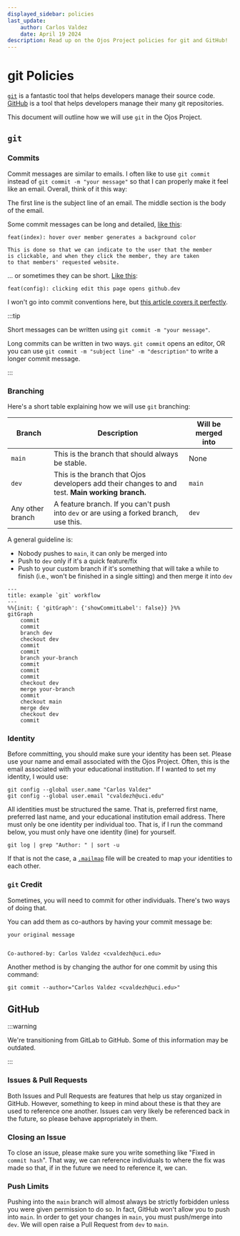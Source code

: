 ```yaml
---
displayed_sidebar: policies
last_update:
    author: Carlos Valdez
    date: April 19 2024
description: Read up on the Ojos Project policies for git and GitHub!
---
```


# git Policies

[`git`](https://git-scm.org/) is a fantastic tool that helps developers manage
their source code. [GitHub](https://github.com/) is a tool that helps
developers manage their many git repositories.

This document will outline how we will use `git` in the Ojos Project.

## `git`

### Commits

Commit messages are similar to emails. I often like to use `git commit` instead of
`git commit -m "your message"` so that I can properly make it feel like an
email. Overall, think of it this way:

The first line is the subject line of an email. The middle section is the body
of the email.

Some commit messages can be long and detailed, [like this](https://github.com/ojosproject/website/commit/f447261bc1c373559350a89821067fc24b33ca16):

```plaintext
feat(index): hover over member generates a background color

This is done so that we can indicate to the user that the member
is clickable, and when they click the member, they are taken
to that members' requested website.
```

... or sometimes they can be short. [Like this](https://github.com/ojosproject/website/commit/6e22e43096f71f3590638b320bfa0e40552368ae):

```plaintext
feat(config): clicking edit this page opens github.dev
```

I won't go into commit conventions here, but
[this article covers it perfectly](https://www.freecodecamp.org/news/how-to-write-commit-messages-maintainers-will-like/).

:::tip

Short messages can be written using `git commit -m "your message"`.

Long commits can be written in two ways. `git commit` opens an editor, OR you can use `git commit -m "subject line" -m "description"` to write a longer commit message.

:::

### Branching

Here's a short table explaining how we will use `git` branching:

| Branch           | Description                                                                                     | Will be merged into |
| ---------------- | ----------------------------------------------------------------------------------------------- | ------------------- |
| `main`           | This is the branch that should always be stable.                                                | None                |
| `dev`            | This is the branch that Ojos developers add their changes to and test. **Main working branch.** | `main`              |
| Any other branch | A feature branch. If you can't push into `dev` or are using a forked branch, use this.          | `dev`               |

A general guideline is:

- Nobody pushes to `main`, it can only be merged into
- Push to `dev` only if it's a quick feature/fix
- Push to your custom branch if it's something that will take a while to finish
  (i.e., won't be finished in a single sitting) and then merge it into `dev`

<!-- ? This uses Mermaid syntax. Learn more here: -->
<!-- ? https://mermaid.js.org/syntax/gitgraph -->

```mermaid
---
title: example `git` workflow
---
%%{init: { 'gitGraph': {'showCommitLabel': false}} }%%
gitGraph
    commit
    commit
    branch dev
    checkout dev
    commit
    commit
    branch your-branch
    commit
    commit
    commit
    checkout dev
    merge your-branch
    commit
    checkout main
    merge dev
    checkout dev
    commit
```

### Identity

Before committing, you should make sure your identity has been set. Please use
your name and email associated with the Ojos Project. Often, this is the email
associated with your educational institution. If I wanted to set my identity, I
would use:

```shell
git config --global user.name "Carlos Valdez"
git config --global user.email "cvaldezh@uci.edu"
```

All identities must be structured the same. That is, preferred first name,
preferred last name, and your educational institution email address. There must
only be one identity per individual too. That is, if I run the command below,
you must only have one identity (line) for yourself.

```shell
git log | grep "Author: " | sort -u
```

If that is not the case, a
[`.mailmap`](https://ntietz.com/blog/git-mailmap-for-name-changes/) file will be
created to map your identities to each other.

### `git` Credit

Sometimes, you will need to commit for other individuals. There's two ways of
doing that.

You can add them as co-authors by having your commit message be:

```shell
your original message


Co-authored-by: Carlos Valdez <cvaldezh@uci.edu>
```

Another method is by changing the author for one commit by using this command:

```shell
git commit --author="Carlos Valdez <cvaldezh@uci.edu>"
```

## GitHub

:::warning

We're transitioning from GitLab to GitHub. Some of this information may be
outdated.

:::

### Issues & Pull Requests

Both Issues and Pull Requests are features that help us stay organized in
GitHub. However, something to keep in mind about these is that they are used to
reference one another. Issues can very likely be referenced back in the future,
so please behave appropriately in them.

### Closing an Issue

To close an issue, please make sure you write something like "Fixed in
`commit hash`". That way, we can reference individuals to where the fix was made
so that, if in the future we need to reference it, we can.

### Push Limits

Pushing into the `main` branch will almost always be strictly forbidden unless
you were given permission to do so. In fact, GitHub won't allow you to push into
`main`. In order to get your changes in `main`, you must push/merge into `dev`.
We will open raise a Pull Request from `dev` to `main`.
